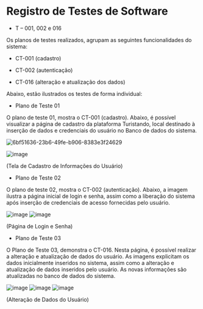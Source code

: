# Registro de Testes de Software

- T – 001, 002 e 016 

Os planos de testes realizados, agrupam as seguintes funcionalidades do sistema: 

- CT-001 (cadastro) 

- CT-002 (autenticação)  

- CT-016 (alteração e atualização dos dados) 

Abaixo, estão ilustrados os testes de forma individual:

- Plano de Teste 01 

O plano de teste 01, mostra o CT-001 (cadastro). Abaixo, é possível visualizar a página de cadastro da plataforma Turistando, local destinado à inserção de dados e credenciais do usuário no Banco de dados do sistema. 

![6bf51636-23b6-49fe-b906-8383e3f24629](https://user-images.githubusercontent.com/102244252/236699535-8c3aa343-f8b7-4836-ad47-5d88eb12ee95.jpeg)

![image](https://user-images.githubusercontent.com/102244252/236699598-b1d43006-e46e-4075-a8d7-f513d8d5885d.png)

(Tela de Cadastro de Informações do Usuário) 

- Plano de Teste 02 

O plano de teste 02, mostra o CT-002 (autenticação). Abaixo, a imagem ilustra a página inicial de login e senha, assim como a liberação do sistema após inserção de credenciais de acesso fornecidas pelo usuário.  

![image](https://user-images.githubusercontent.com/102244252/236699637-84ea0219-3028-41b0-a5dc-b31c6bbd3bc6.png)
![image](https://user-images.githubusercontent.com/102244252/236699648-18deab23-1b98-4281-a2d3-16068fc847cc.png)

(Página de Login e Senha) 

- Plano de Teste 03 

O Plano de Teste 03, demonstra o CT-016. Nesta página, é possível realizar a alteração e atualização de dados do usuário. As imagens explicitam os dados inicialmente inseridos no sistema, assim como a alteração e atualização de dados inseridos pelo usuário. As novas informações são atualizadas no banco de dados do sistema. 

![image](https://user-images.githubusercontent.com/102244252/236699713-f7d4fbee-285f-449e-a438-13929b7f8163.png)
![image](https://user-images.githubusercontent.com/102244252/236699724-7635b401-338c-4fc4-8ab8-ae8c95dd7199.png)
![image](https://user-images.githubusercontent.com/102244252/236699734-ee517d13-7feb-499c-852c-24c0865294a3.png)

(Alteração de Dados do Usuário) 




